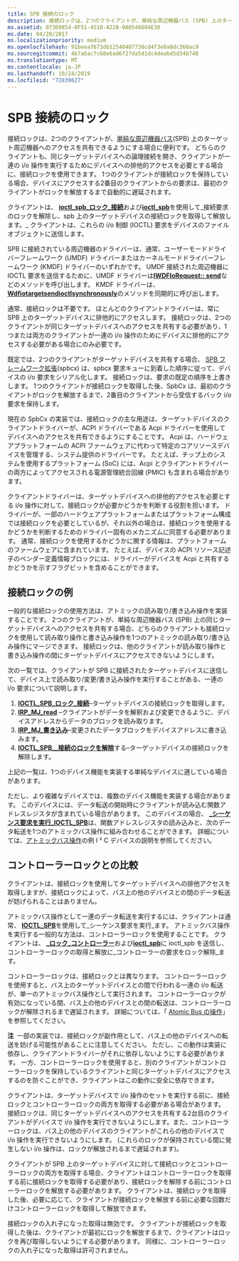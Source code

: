 ```yaml
---
title: SPB 接続のロック
description: 接続ロックは、2つのクライアントが、単純な周辺機器バス (SPB) 上のターゲット周辺機器へのアクセスを共有できるようにする場合に便利です。
ms.assetid: 073D9854-0F51-4518-A22B-0A0546694E30
ms.date: 04/20/2017
ms.localizationpriority: medium
ms.openlocfilehash: 91beea7673db12540407738cd4f3e8a8dc360ac9
ms.sourcegitcommit: 4b7a6ac7c68e6ad6f27da5d1dc4deabd5d34b748
ms.translationtype: MT
ms.contentlocale: ja-JP
ms.lasthandoff: 10/24/2019
ms.locfileid: "72839627"
---
```

# <a name="spb-connection-locks"></a>SPB 接続のロック


接続ロックは、2つのクライアントが、[単純な周辺機器バス](https://docs.microsoft.com/previous-versions/hh450903(v=vs.85))(SPB) 上のターゲット周辺機器へのアクセスを共有できるようにする場合に便利です。 どちらのクライアントも、同じターゲットデバイスへの論理接続を開き、クライアントが一連の i/o 操作を実行するためにデバイスへの排他的アクセスを必要とする場合に、接続ロックを使用できます。 1つのクライアントが接続ロックを保持している場合、デバイスにアクセスする2番目のクライアントからの要求は、最初のクライアントがロックを解放するまで自動的に遅延されます。

クライアントは、 [**ioctl\_spb\_ロック\_接続**](https://msdn.microsoft.com/library/windows/hardware/jj819324)および[**ioctl\_spb**](https://msdn.microsoft.com/library/windows/hardware/jj819325)を使用して\_接続要求のロックを解除し、spb 上のターゲットデバイスの接続ロックを取得して解放します。\_ クライアントは、これらの i/o 制御 (IOCTL) 要求をデバイスのファイルオブジェクトに送信します。

SPB に接続されている周辺機器のドライバーは、通常、ユーザーモードドライバーフレームワーク (UMDF) ドライバーまたはカーネルモードドライバーフレームワーク (KMDF) ドライバーのいずれかです。 UMDF 接続された周辺機器に IOCTL 要求を送信するために、UMDF ドライバーは[**IWDFIoRequest:: send**](https://docs.microsoft.com/windows-hardware/drivers/ddi/wudfddi/nf-wudfddi-iwdfiorequest-send)などのメソッドを呼び出します。 KMDF ドライバーは、 [**Wdfiotargetsendioctlsynchronously**](https://docs.microsoft.com/windows-hardware/drivers/ddi/wdfiotarget/nf-wdfiotarget-wdfiotargetsendioctlsynchronously)のメソッドを同期的に呼び出します。

通常、接続ロックは不要です。 ほとんどのクライアントドライバーは、常に SPB 上のターゲットデバイスに排他的にアクセスします。 接続ロックは、2つのクライアントが同じターゲットデバイスへのアクセスを共有する必要があり、1つまたは両方のクライアントが一連の i/o 操作のためにデバイスに排他的にアクセスする必要がある場合にのみ必要です。

既定では、2つのクライアントがターゲットデバイスを共有する場合、 [SPB フレームワーク拡張](https://docs.microsoft.com/windows-hardware/drivers/spb/spb-framework-extension)(spbcx) は、spbcx 要求キューに到着した順序に従って、デバイスの i/o 要求をシリアル化します。 接続ロックは、要求の既定の順序を上書きします。 1つのクライアントが接続ロックを取得した後、SpbCx は、最初のクライアントがロックを解放するまで、2番目のクライアントから受信するバック i/o 要求を保持します。

現在の SpbCx の実装では、接続ロックの主な用途は、ターゲットデバイスのクライアントドライバーが、ACPI ドライバーである Acpi ドライバーを使用してデバイスへのアクセスを共有できるようにすることです。 Acpi は、ハードウェアプラットフォームの ACPI ファームウェアに代わって特定のコアリソースデバイスを管理する、システム提供のドライバーです。 たとえば、チップ上のシステムを使用するプラットフォーム (SoC) には、Acpi とクライアントドライバーの両方によってアクセスされる電源管理統合回線 (PMIC) も含まれる場合があります。

クライアントドライバーは、ターゲットデバイスへの排他的アクセスを必要とする i/o 操作に対して、接続ロックが必要かどうかを判断する役割を担います。 ドライバーが、一部のハードウェアプラットフォームまたはプラットフォーム構成では接続ロックを必要としているが、それ以外の場合は、接続ロックを使用するかどうかを判断するためのドライバー固有のメカニズムに同意する必要があります。 通常、接続ロックを使用するかどうかに関する情報は、プラットフォームのファームウェアに含まれています。 たとえば、デバイスの ACPI リソース記述子のベンダー定義情報ブロックには、ドライバーがデバイスを Acpi と共有するかどうかを示すフラグビットを含めることができます。

## <a name="connection-lock-example"></a>接続ロックの例


一般的な接続ロックの使用方法は、アトミックの読み取り/書き込み操作を実装することです。 2つのクライアントが、単純な周辺機器バス (SPB) 上の同じターゲットデバイスへのアクセスを共有する場合、どちらのクライアントも接続ロックを使用して読み取り操作と書き込み操作を1つのアトミックの読み取り/書き込み操作にマージできます。 接続ロックは、他のクライアントが読み取り操作と書き込み操作の間にターゲットデバイスにアクセスできないようにします。

次の一覧では、クライアントが SPB に接続されたターゲットデバイスに送信して、デバイス上で読み取り/変更/書き込み操作を実行することがある、一連の i/o 要求について説明します。

1.  [**IOCTL\_SPB\_ロック\_接続**](https://msdn.microsoft.com/library/windows/hardware/jj819324)–ターゲットデバイスの接続ロックを取得します。
2.  [**IRP\_MJ\_read**](https://docs.microsoft.com/windows-hardware/drivers/kernel/irp-mj-read) –クライアントがデータを解釈および変更できるように、デバイスアドレスからデータのブロックを読み取ります。
3.  [**IRP\_MJ\_書き込み**](https://docs.microsoft.com/windows-hardware/drivers/kernel/irp-mj-write)–変更されたデータブロックをデバイスアドレスに書き込みます。
4.  [**IOCTL\_SPB\_\_接続のロックを解除**](https://msdn.microsoft.com/library/windows/hardware/jj819325)する–ターゲットデバイスの接続ロックを解除します。

上記の一覧は、1つのデバイス機能を実装する単純なデバイスに適している場合があります。

ただし、より複雑なデバイスでは、複数のデバイス機能を実装する場合があります。 このデバイスには、データ転送の開始時にクライアントが読み込む関数アドレスレジスタが含まれている場合があります。 このデバイスの場合、 [ **\_シーケンス要求を実行\_IOCTL\_SPB**](https://msdn.microsoft.com/library/windows/hardware/hh450857)は、関数アドレスレジスタの読み込みと、次のデータ転送を1つのアトミックバス操作に組み合わせることができます。 詳細については、[アトミックバス操作](https://docs.microsoft.com/windows-hardware/drivers/spb/atomic-bus-operations)の例 I ² C デバイスの説明を参照してください。

## <a name="comparison-with-controller-locks"></a>コントローラーロックとの比較


クライアントは、接続ロックを使用してターゲットデバイスへの排他アクセスを取得しますが、接続ロックによって、バス上の他のデバイスとの間のデータ転送が妨げられることはありません。

アトミックバス操作として一連のデータ転送を実行するには、クライアントは通常、 [**IOCTL\_SPB**](https://msdn.microsoft.com/library/windows/hardware/hh450857)を使用して\_シーケンス要求を実行\_ます。 アトミックバス操作を実行する一般的な方法は、コントローラーロックを使用することです。 クライアントは、 [ **\_ロック\_コントローラー**](https://msdn.microsoft.com/library/windows/hardware/hh450858)および[**ioctl\_spb**](https://msdn.microsoft.com/library/windows/hardware/hh450859)に ioctl\_spb を送信し、コントローラーロックの取得と解放に\_コントローラーの要求をロック解除\_ます。

コントローラーロックは、接続ロックとは異なります。 コントローラーロックを使用すると、バス上のターゲットデバイスとの間で行われる一連の i/o 転送が、単一のアトミックバス操作として実行されます。 コントローラーロックが有効になっている間、バス上の他のデバイスとの間の転送は、コントローラーロックが解除されるまで遅延されます。 詳細については、「 [Atomic Bus の操作](https://docs.microsoft.com/windows-hardware/drivers/spb/atomic-bus-operations)」を参照してください。

**注**  一部の実装では、接続ロックが副作用として、バス上の他のデバイスへの転送を妨げる可能性があることに注意してください。 ただし、この動作は実装に依存し、クライアントドライバーがそれに依存しないようにする必要があります。 一方、コントローラーロックを使用すると、別のクライアントがコントローラーロックを保持しているクライアントと同じターゲットデバイスにアクセスするのを防ぐことができ、クライアントはこの動作に安全に依存できます。

 

クライアントは、ターゲットデバイスで i/o 操作のセットを実行する前に、接続ロックとコントローラーロックの両方を取得する必要がある場合があります。 接続ロックは、同じターゲットデバイスへのアクセスを共有する2台目のクライアントがデバイスで i/o 操作を実行できないようにします。また、コントローラーロックは、バス上の他のデバイスのクライアントがこれらの他のデバイスで i/o 操作を実行できないようにします。 (これらのロックが保持されている間に発生しない i/o 操作は、ロックが解放されるまで遅延されます)。

クライアントが SPB 上のターゲットデバイスに対して接続ロックとコントローラーロックの両方を取得する場合、クライアントはコントローラーロックを取得する前に接続ロックを取得する必要があり、接続ロックを解除する前にコントローラーロックを解放する必要があります。 クライアントは、接続ロックを取得した後、必要に応じて、クライアントが接続ロックを解放する前に必要な回数だけコントローラーロックを取得して解放できます。

接続ロックの入れ子になった取得は無効です。 クライアントが接続ロックを取得した後は、クライアントが最初にロックを解放するまで、クライアントはロックを再び取得しないようにする必要があります。 同様に、コントローラーロックの入れ子になった取得は許可されません。

 

 




